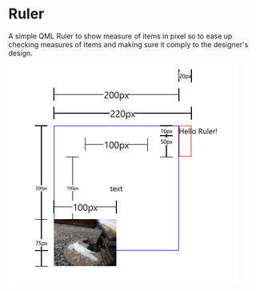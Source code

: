 # Ruler
A simple QML Ruler to show measure of items in pixel so to ease up checking measures of Items and making sure it comply to the designer's design.

![alt text](ExampleImage.PNG)
